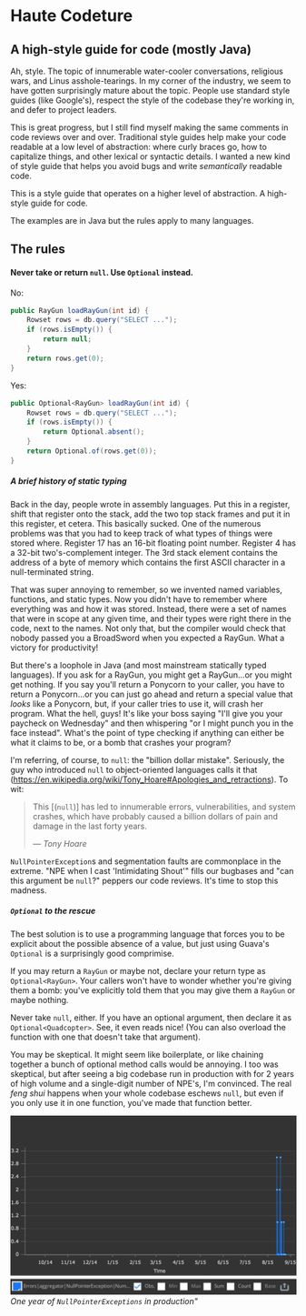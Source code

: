 Haute Codeture
==============

A high-style guide for code (mostly Java)
-----------------------------------------

Ah, style. The topic of innumerable water-cooler conversations, religious wars,
and Linus asshole-tearings. In my corner of the industry, we seem to have gotten
surprisingly mature about the topic. People use standard style guides (like
Google's), respect the style of the codebase they're working in, and defer to
project leaders.

This is great progress, but I still find myself making the same comments in code
reviews over and over. Traditional style guides help make your code readable at
a low level of abstraction: where curly braces go, how to capitalize things, and
other lexical or syntactic details. I wanted a new kind of style guide that
helps you avoid bugs and write *semantically* readable code.

This is a style guide that operates on a higher level of abstraction. A
high-style guide for code.

The examples are in Java but the rules apply to many languages.

## The rules

#### Never take or return `null`. Use `Optional` instead.

No:
```java
public RayGun loadRayGun(int id) {
    Rowset rows = db.query("SELECT ...");
    if (rows.isEmpty()) {
        return null;
    }
    return rows.get(0);
}
```

Yes:
```java
public Optional<RayGun> loadRayGun(int id) {
    Rowset rows = db.query("SELECT ...");
    if (rows.isEmpty()) {
        return Optional.absent();
    }
    return Optional.of(rows.get(0));
}
```

##### A brief history of static typing

Back in the day, people wrote in assembly languages. Put this in a register,
shift that register onto the stack, add the two top stack frames and put it in
this register, et cetera. This basically sucked. One of the numerous problems
was that you had to keep track of what types of things were stored where.
Register 17 has an 16-bit floating point number. Register 4 has a 32-bit
two's-complement integer. The 3rd stack element contains the address of a byte
of memory which contains the first ASCII character in a null-terminated string.

That was super annoying to remember, so we invented named variables, functions,
and static types. Now you didn't have to remember where everything was and how
it was stored. Instead, there were a set of names that were in scope at any
given time, and their types were right there in the code, next to the names. Not
only that, but the compiler would check that nobody passed you a BroadSword when
you expected a RayGun. What a victory for productivity!

But there's a loophole in Java (and most mainstream statically typed languages).
If you ask for a RayGun, you might get a RayGun...or you might get nothing. If
you say you'll return a Ponycorn to your caller, you have to return a
Ponycorn...or you can just go ahead and return a special value that *looks* like
a Ponycorn, but, if your caller tries to use it, will crash her program. What
the hell, guys! It's like your boss saying "I'll give you your paycheck on
Wednesday" and then whispering "or I might punch you in the face instead".
What's the point of type checking if anything can either be what it claims to
be, or a bomb that crashes your program? 

I'm referring, of course, to `null`: the "billion dollar mistake". Seriously,
the guy who introduced `null` to object-oriented languages calls it that
(https://en.wikipedia.org/wiki/Tony_Hoare#Apologies_and_retractions). To wit:

> This [(`null`)] has led to innumerable errors, vulnerabilities, and system
> crashes, which have probably caused a billion dollars of pain and damage in
> the last forty years.
>
> &mdash; *Tony Hoare*

`NullPointerException`s and segmentation faults are commonplace in the extreme.
"NPE when I cast 'Intimidating Shout'" fills our bugbases and "can this argument
be `null`?" peppers our code reviews. It's time to stop this madness.

##### `Optional` to the rescue

The best solution is to use a programming language that forces you to be
explicit about the possible absence of a value, but just using Guava's
`Optional` is a surprisingly good comprimise. 

If you may return a `RayGun` or maybe not, declare your return type as
`Optional<RayGun>`. Your callers won't have to wonder whether you're giving them
a bomb: you've explicitly told them that you may give them a `RayGun` or maybe
nothing.

Never take `null`, either. If you have an optional argument, then declare it as
`Optional<Quadcopter>`. See, it even reads nice! (You can also overload the
function with one that doesn't take that argument). 

You may be skeptical. It might seem like boilerplate, or like chaining together
a bunch of optional method calls would be annoying. I too was skeptical, but
after seeing a big codebase run in production with for 2 years of high volume
and a single-digit number of NPE's, I'm convinced. The real *feng shui* happens
when your whole codebase eschews `null`, but even if you only use it in one
function, you've made that function better. 

![One year of NullPointerExceptions in production](/year-of-npes.png?raw=true)
*One year of `NullPointerExceptions` in production"*
